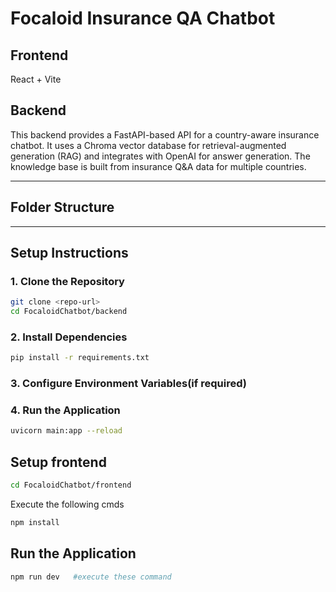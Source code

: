 # Focaloid Insurance QA Chatbot 

## Frontend
React + Vite

## Backend

This backend provides a FastAPI-based API for a country-aware insurance chatbot. It uses a Chroma vector database for retrieval-augmented generation (RAG) and integrates with OpenAI for answer generation. The knowledge base is built from insurance Q&A data for multiple countries.

---

## Folder Structure

---

## Setup Instructions

### 1. Clone the Repository

```bash
git clone <repo-url>
cd FocaloidChatbot/backend
```

### 2. Install Dependencies

```bash
pip install -r requirements.txt
```

### 3. Configure Environment Variables(if required)

### 4. Run the Application

```bash
uvicorn main:app --reload
```
## Setup frontend

```bash
cd FocaloidChatbot/frontend
```
Execute the following cmds
```bash
npm install 
```
## Run the Application
```bash
npm run dev   #execute these command
```